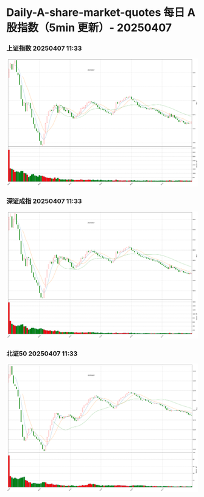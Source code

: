 
# Daily-A-share-market-quotes 每日 A 股指数（5min 更新）- 20250407

### 上证指数 20250407 11:33
![](./fig/2025/4/20250407-sh000001.png)

### 深证成指 20250407 11:33
![](./fig/2025/4/20250407-sz399001.png)

### 北证50 20250407 11:33
![](./fig/2025/4/20250407-bj899050.png)

